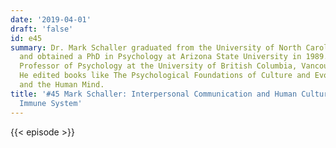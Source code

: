 ```yaml
---
date: '2019-04-01'
draft: 'false'
id: e45
summary: Dr. Mark Schaller graduated from the University of North Carolina in 1984
  and obtained a PhD in Psychology at Arizona State University in 1989. He is currently
  Professor of Psychology at the University of British Columbia, Vancouver, Canada.
  He edited books like The Psychological Foundations of Culture and Evolution, Culture,
  and the Human Mind.
title: '#45 Mark Schaller: Interpersonal Communication and Human Culture, The Behavioral
  Immune System'
---
```

{{< episode >}}
